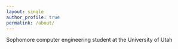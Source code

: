 ```yaml
---
layout: single
author_profile: true
permalink: /about/
---
```

Sophomore computer engineering student at the University of Utah


